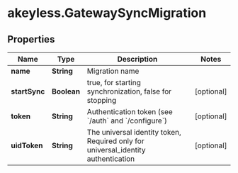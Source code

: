 # akeyless.GatewaySyncMigration

## Properties

Name | Type | Description | Notes
------------ | ------------- | ------------- | -------------
**name** | **String** | Migration name | 
**startSync** | **Boolean** | true, for starting synchronization, false for stopping | [optional] 
**token** | **String** | Authentication token (see &#x60;/auth&#x60; and &#x60;/configure&#x60;) | [optional] 
**uidToken** | **String** | The universal identity token, Required only for universal_identity authentication | [optional] 


